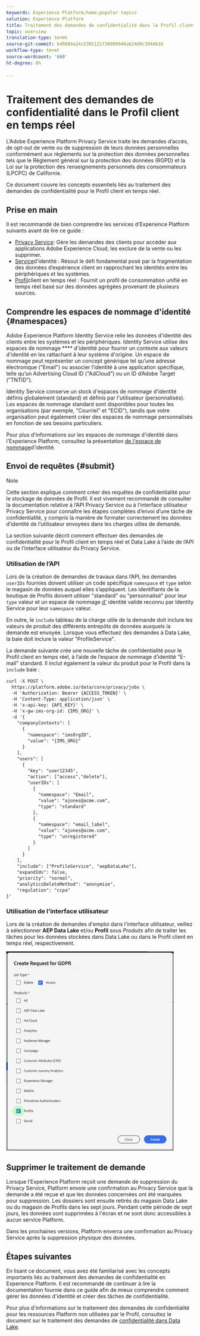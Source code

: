 ```yaml
---
keywords: Experience Platform;home;popular topics
solution: Experience Platform
title: Traitement des demandes de confidentialité dans le Profil client en temps réel
topic: overview
translation-type: tm+mt
source-git-commit: bd9884a24c5301121f30090946ab24d9c394db1b
workflow-type: tm+mt
source-wordcount: '660'
ht-degree: 0%

---
```



# Traitement des demandes de confidentialité dans le Profil client en temps réel

L’Adobe Experience Platform Privacy Service traite les demandes d’accès, de opt-out de vente ou de suppression de leurs données personnelles conformément aux règlements sur la protection des données personnelles tels que le Règlement général sur la protection des données (RGPD) et la Loi sur la protection des renseignements personnels des consommateurs (LPCPC) de Californie.

Ce document couvre les concepts essentiels liés au traitement des demandes de confidentialité pour le Profil client en temps réel.

## Prise en main

Il est recommandé de bien comprendre les services d’Experience Platform suivants avant de lire ce guide :

* [Privacy Service](home.md): Gère les demandes des clients pour accéder aux applications Adobe Experience Cloud, les exclure de la vente ou les supprimer.
* [Service](../identity-service/home.md)d&#39;identité : Résout le défi fondamental posé par la fragmentation des données d’expérience client en rapprochant les identités entre les périphériques et les systèmes.
* [Profil](../profile/home.md)client en temps réel : Fournit un profil de consommation unifié en temps réel basé sur des données agrégées provenant de plusieurs sources.

## Comprendre les espaces de nommage d&#39;identité {#namespaces}

Adobe Experience Platform Identity Service relie les données d&#39;identité des clients entre les systèmes et les périphériques. Identity Service utilise des espaces de nommage **** d&#39;identité pour fournir un contexte aux valeurs d&#39;identité en les rattachant à leur système d&#39;origine. Un espace de nommage peut représenter un concept générique tel qu’une adresse électronique (&quot;Email&quot;) ou associer l’identité à une application spécifique, telle qu’un Advertising Cloud ID (&quot;AdCloud&quot;) ou un ID d’Adobe Target (&quot;TNTID&quot;).

Identity Service conserve un stock d&#39;espaces de nommage d&#39;identité définis globalement (standard) et définis par l&#39;utilisateur (personnalisés). Les espaces de nommage standard sont disponibles pour toutes les organisations (par exemple, &quot;Courriel&quot; et &quot;ECID&quot;), tandis que votre organisation peut également créer des espaces de nommage personnalisés en fonction de ses besoins particuliers.

Pour plus d&#39;informations sur les espaces de nommage d&#39;identité dans l&#39;Experience Platform, consultez la présentation [de l&#39;espace de nommage](../identity-service/namespaces.md)d&#39;identité.

## Envoi de requêtes {#submit}

>[!NOTE]
>
>Cette section explique comment créer des requêtes de confidentialité pour le stockage de données de Profil. Il est vivement recommandé de consulter la documentation relative à l’API [](../privacy-service/api/getting-started.md) Privacy Service ou à l’interface utilisateur [](../privacy-service/ui/overview.md) Privacy Service pour connaître les étapes complètes d’envoi d’une tâche de confidentialité, y compris la manière de formater correctement les données d’identité de l’utilisateur envoyées dans les charges utiles de demande.

La section suivante décrit comment effectuer des demandes de confidentialité pour le Profil client en temps réel et Data Lake à l’aide de l’API ou de l’interface utilisateur du Privacy Service.

### Utilisation de l’API

Lors de la création de demandes de travaux dans l’API, les demandes `userIDs` fournies doivent utiliser un code spécifique `namespace` et `type` selon le magasin de données auquel elles s’appliquent. Les identifiants de la boutique de Profils doivent utiliser &quot;standard&quot; ou &quot;personnalisé&quot; pour leur `type` valeur et un espace de nommage [d&#39;](#namespaces) identité valide reconnu par Identity Service pour leur `namespace` valeur.


En outre, le `include` tableau de la charge utile de la demande doit inclure les valeurs de produit des différents entrepôts de données auxquels la demande est envoyée. Lorsque vous effectuez des demandes à Data Lake, la baie doit inclure la valeur &quot;ProfileService&quot;.

La demande suivante crée une nouvelle tâche de confidentialité pour le Profil client en temps réel, à l’aide de l’espace de nommage d’identité &quot;E-mail&quot; standard. Il inclut également la valeur du produit pour le Profil dans la `include` baie :

```shell
curl -X POST \
  https://platform.adobe.io/data/core/privacy/jobs \
  -H 'Authorization: Bearer {ACCESS_TOKEN}' \
  -H 'Content-Type: application/json' \
  -H 'x-api-key: {API_KEY}' \
  -H 'x-gw-ims-org-id: {IMS_ORG}' \
  -d '{
    "companyContexts": [
      {
        "namespace": "imsOrgID",
        "value": "{IMS_ORG}"
      }
    ],
    "users": [
      {
        "key": "user12345",
        "action": ["access","delete"],
        "userIDs": [
          {
            "namespace": "Email",
            "value": "ajones@acme.com",
            "type": "standard"
          },
          {
            "namespace": "email_label",
            "value": "ajones@acme.com",
            "type": "unregistered"
          }
        ]
      }
    ],
    "include": ["ProfileService", "aepDataLake"],
    "expandIds": false,
    "priority": "normal",
    "analyticsDeleteMethod": "anonymize",
    "regulation": "ccpa"
}'
```

### Utilisation de l’interface utilisateur

Lors de la création de demandes d&#39;emploi dans l&#39;interface utilisateur, veillez à sélectionner **AEP Data Lake** et/ou **Profil** sous _Produits_ afin de traiter les tâches pour les données stockées dans Data Lake ou dans le Profil client en temps réel, respectivement.

<img src="images/privacy/product-value.png" width="450"><br>

## Supprimer le traitement de demande

Lorsque l’Experience Platform reçoit une demande de suppression du Privacy Service, Platform envoie une confirmation au Privacy Service que la demande a été reçue et que les données concernées ont été marquées pour suppression. Les dossiers sont ensuite retirés du magasin Data Lake ou du magasin de Profils dans les sept jours. Pendant cette période de sept jours, les données sont supprimées à l&#39;écran et ne sont donc accessibles à aucun service Platform.

Dans les prochaines versions, Platform enverra une confirmation au Privacy Service après la suppression physique des données.

## Étapes suivantes

En lisant ce document, vous avez été familiarisé avec les concepts importants liés au traitement des demandes de confidentialité en Experience Platform. Il est recommandé de continuer à lire la documentation fournie dans ce guide afin de mieux comprendre comment gérer les données d&#39;identité et créer des tâches de confidentialité.

Pour plus d&#39;informations sur le traitement des demandes de confidentialité pour les ressources Platform non utilisées par le Profil, consultez le document sur le traitement des demandes de [confidentialité dans Data Lake](../catalog/privacy.md).